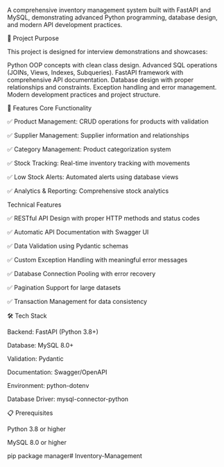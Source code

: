 A comprehensive inventory management system built with FastAPI and MySQL, demonstrating advanced Python programming, database design, and modern API development practices.

🎯 Project Purpose

This project is designed for interview demonstrations and showcases:

Python OOP concepts with clean class design. Advanced SQL operations (JOINs, Views, Indexes, Subqueries). FastAPI framework with comprehensive API documentation. Database design with proper relationships and constraints. Exception handling and error management. Modern development practices and project structure.

🚀 Features Core Functionality

✅ Product Management: CRUD operations for products with validation

✅ Supplier Management: Supplier information and relationships

✅ Category Management: Product categorization system

✅ Stock Tracking: Real-time inventory tracking with movements

✅ Low Stock Alerts: Automated alerts using database views

✅ Analytics & Reporting: Comprehensive stock analytics

Technical Features

✅ RESTful API Design with proper HTTP methods and status codes

✅ Automatic API Documentation with Swagger UI

✅ Data Validation using Pydantic schemas

✅ Custom Exception Handling with meaningful error messages

✅ Database Connection Pooling with error recovery

✅ Pagination Support for large datasets

✅ Transaction Management for data consistency

🛠️ Tech Stack

Backend: FastAPI (Python 3.8+)

Database: MySQL 8.0+

Validation: Pydantic

Documentation: Swagger/OpenAPI

Environment: python-dotenv

Database Driver: mysql-connector-python

📋 Prerequisites

Python 3.8 or higher

MySQL 8.0 or higher

pip package manager# Inventory-Management
